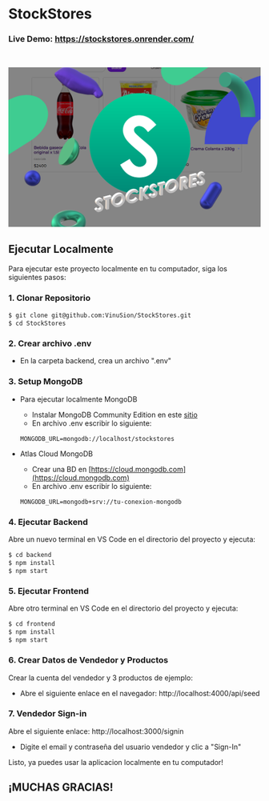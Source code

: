 # StockStores

### Live Demo: https://stockstores.onrender.com/
<br>

![stockstores](/frontend/public/images/stockstores.png)

## Ejecutar Localmente 

Para ejecutar este proyecto localmente en tu computador, siga los siguientes pasos:

### 1. Clonar Repositorio

```
$ git clone git@github.com:VinuSion/StockStores.git
$ cd StockStores
```

### 2. Crear archivo .env

- En la carpeta backend, crea un archivo ".env"

### 3. Setup MongoDB

- Para ejecutar localmente MongoDB
  - Instalar MongoDB Community Edition en este [sitio](https://www.mongodb.com/try/download/community)
  - En archivo .env escribir lo siguiente:
  ```
  MONGODB_URL=mongodb://localhost/stockstores
  ```

- Atlas Cloud MongoDB
  - Crear una BD en [https://cloud.mongodb.com](https://cloud.mongodb.com)
  - En archivo .env escribir lo siguiente:
  ```
  MONGODB_URL=mongodb+srv://tu-conexion-mongodb
  ```

### 4. Ejecutar Backend

Abre un nuevo terminal en VS Code en el directorio del proyecto y ejecuta:
```
$ cd backend
$ npm install
$ npm start
```

### 5. Ejecutar Frontend
Abre otro terminal en VS Code en el directorio del proyecto y ejecuta:
```
$ cd frontend
$ npm install
$ npm start
```

### 6. Crear Datos de Vendedor y Productos
Crear la cuenta del vendedor y 3 productos de ejemplo:
- Abre el siguiente enlace en el navegador: http://localhost:4000/api/seed

### 7. Vendedor Sign-in

Abre el siguiente enlace: http://localhost:3000/signin
- Digite el email y contraseña del usuario vendedor y clic a "Sign-In"

Listo, ya puedes usar la aplicacion localmente en tu computador!

## ¡MUCHAS GRACIAS!

